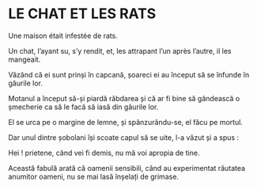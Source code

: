 # LE CHAT ET LES RATS

Une maison était infestée de rats. 

Un chat, l’ayant su, s’y rendit, et, les attrapant l’un après l’autre, il les mangeait.

Văzând că ei sunt prinși în capcană, șoareci ei au început să se înfunde în găurile lor. 

Motanul a început să-și piardă răbdarea și că ar fi bine să gândească o șmecherie ca să le facă să iasă din găurile lor. 

El se urca pe o margine de lemne, și spânzurându-se, el făcu pe mortul. 

Dar unul dintre șobolani își scoate capul să se uite, l-a văzut și a spus : 

Hei ! prietene, când vei fi demis, nu mă voi apropia de tine.


Această fabulă arată că oamenii sensibili, când au experimentat răutatea anumitor oameni, nu se mai lasă înșelați de grimase. 
